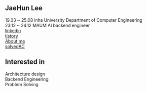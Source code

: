 ## JaeHun Lee 
19.03 ~ 25.08 Inha University Department of Computer Engineering<br>
23.12 ~ 24.12 MAUM AI backend engineer<br>
[linkedin](https://www.linkedin.com/in/%EC%9E%AC%ED%9B%88-%EC%9D%B4-9371622b2/)   
[tistory](https://dkanrjtehahffk.tistory.com/)   
[About me](https://dlwogns.github.io/)   
[solvedAC](https://solved.ac/profile/qwww7778)   


## Interested in
Architecture design<br>
Backend Engineering<br>
Problem Solving 

